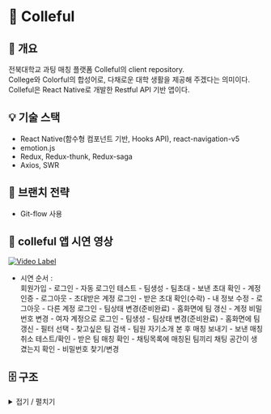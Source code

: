 # 🌈 Colleful

## 🌻 개요

전북대학교 과팅 매칭 플랫폼 Colleful의 client repository.    
College와 Colorful의 합성어로, 다채로운 대학 생활을 제공해 주겠다는 의미이다.   
Colleful은 React Native로 개발한 Restful API 기반 앱이다.    
 
## 💡 기술 스택

- React Native(함수형 컴포넌트 기반, Hooks API), react-navigation-v5
- emotion.js
- Redux, Redux-thunk, Redux-saga
- Axios, SWR

## 🌴 브랜치 전략

* Git-flow 사용

## 🚀 colleful 앱 시연 영상
[![Video Label](https://user-images.githubusercontent.com/43921054/110058298-7327dc00-7da5-11eb-9272-91820cae6df4.png)](https://www.youtube.com/watch?v=_n_Q75iCp8A)

- 시연 순서 :   
회원가입 - 로그인 - 자동 로그인 테스트 - 팀생성 - 팀초대 - 보낸 초대 확인 - 계정 인증 - 로그아웃 - 초대받은 계정 로그인 - 받은 초대 확인(수락) - 내 정보 수정 - 로그아웃 - 다른 계정 로그인 - 팀상태 변경(준비완료) - 홈화면에 팀 갱신 - 계정 비밀번호 변경 - 여자 계정으로 로그인 - 팀생성 - 팀상태 변경(준비완료) - 홈화면에 팀 갱신 - 필터 선택 - 찾고싶은 팀 검색 - 팀원 자기소개 본 후 매칭 보내기 - 보낸 매칭 취소 테스트/확인 - 받은 팀 매칭 확인 - 채팅목록에 매칭된 팀끼리 채팅 공간이 생겼는지 확인 - 비밀번호 찾기/변경

## 🗄 구조
<details markdown="1">
<summary>접기 / 펼치기</summary>

📦client   
 ┣ 📂container   
 ┃  ┣ 📜LoginContainer.js   
 ┃  ┗ 📜RegisterContainer.js   
 ┃ 📂hooks   
 ┃  ┗ 📜useInterval.js   
 ┃ 📂lib   
 ┃  ┣ 📜api.js   
 ┃  ┣ 📜createRequestAuthSaga.js   
 ┃  ┗ 📜createRequestSaga.js   
 ┃ 📂modules   
 ┃  ┣ 📜auth.js   
 ┃  ┣ 📜index.js   
 ┃  ┣ 📜loading.js   
 ┃  ┣ 📜team.js   
 ┃  ┗ 📜user.js   
 ┃ 📂screens  
 ┃  ┣ 📂auth  
 ┃  ┃ ┣ 📜LoginScreen.js  
 ┃  ┃ ┗ 📜RegisterScreen.js  
 ┃  ┣ 📂Chat  
 ┃  ┃ ┗ 📜ChatScreen.js  
 ┃  ┣ 📂Home  
 ┃  ┃ ┣ 📜HomeScreen.js  
 ┃  ┃ ┣ 📜ModalFilter.js  
 ┃  ┃ ┣ 📜TeamInfo.js  
 ┃  ┃ ┣ 📜TeamInfoModal.js  
 ┃  ┃ ┣ 📜TeamInfoModalList.js  
 ┃  ┃ ┗ 📜TeamInfoModalListItem.js  
 ┃  ┣ 📂MyPage  
 ┃  ┃ ┣ 📂MyPageStack  
 ┃  ┃ ┃ ┣ 📂Account  
 ┃  ┃ ┃ ┃ ┗ 📜AccountScreen.js  
 ┃  ┃ ┃ ┣ 📂AddTeam  
 ┃  ┃ ┃ ┃ ┗ 📜AddTeamScreen.js  
 ┃  ┃ ┃ ┣ 📂ReceivedInvitationList  
 ┃  ┃ ┃ ┃ ┣ 📜ReceivedInvitationList.js  
 ┃  ┃ ┃ ┃ ┣ 📜ReceivedInvitationListItemScreen.js  
 ┃  ┃ ┃ ┃ ┗ 📜ReceivedInvitationListScreen.js  
 ┃  ┃ ┃ ┣ 📂ReceivedMatchingList  
 ┃  ┃ ┃ ┃ ┣ 📜ReceivedMatchingList.js  
 ┃  ┃ ┃ ┃ ┣ 📜ReceivedMatchingListItemScreen.js  
 ┃  ┃ ┃ ┃ ┗ 📜ReceivedMatchingListScreen.js  
 ┃  ┃ ┃ ┣ 📂SentInvitationList  
 ┃  ┃ ┃ ┃ ┣ 📜SentInvitationList.js  
 ┃  ┃ ┃ ┃ ┣ 📜SentInvitationListItemScreen.js  
 ┃  ┃ ┃ ┃ ┗ 📜SentInvitationListScreen.js  
 ┃  ┃ ┃ ┣ 📂SentMatchingList  
 ┃  ┃ ┃ ┃ ┣ 📜SentMatchingList.js  
 ┃  ┃ ┃ ┃ ┣ 📜SentMatchingListItemScreen.js  
 ┃  ┃ ┃ ┃ ┗ 📜SentMatchingListScreen.js  
 ┃  ┃ ┃ ┣ 📂TeamList  
 ┃  ┃ ┃ ┃ ┣ 📜InvitationScreen.js  
 ┃  ┃ ┃ ┃ ┣ 📜TeamListItemModal.js  
 ┃  ┃ ┃ ┃ ┣ 📜TeamListItemScreen.js  
 ┃  ┃ ┃ ┃ ┗ 📜TeamListScreen.js  
 ┃  ┃ ┃ ┣ 📜MemberInfo.js  
 ┃  ┃ ┃ ┣ 📜MessageScreen.js  
 ┃  ┃ ┃ ┣ 📜NoticeScreen.js  
 ┃  ┃ ┃ ┣ 📜ProfileScreen.js  
 ┃  ┃ ┃ ┣ 📜SettingScreen.js  
 ┃  ┃ ┃ ┗ 📜SuggestionScreen.js  
 ┃  ┃ ┣ 📜MyPageInfo.js  
 ┃  ┃ ┣ 📜MypageNavigator.js  
 ┃  ┃ ┣ 📜MyPageNavList.js  
 ┃  ┃ ┣ 📜MyPageNavListItem.js  
 ┃  ┃ ┗ 📜MyPageScreen.js  
 ┃  ┣ 📜MainNavigator.js  
 ┃  ┣ 📜SplashScreen.js  
 ┃  ┗ 📜SwitchNavigator.js  
 ┃ 📂utils  
 ┃  ┗ 📜GetTimeFromNow.js    
 ┣ 📜App.js `Routing역할`   
 ┣ 📜index.js   
 ┣ 📜Config.js  
 ┣ 📜package-lock.json   
 ┗ 📜package.json     

</details>